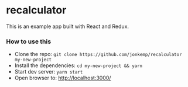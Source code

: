 # recalculator

This is an example app built with React and Redux.

### How to use this

  * Clone the repo: `git clone https://github.com/jonkemp/recalculator my-new-project`
  * Install the dependencies: `cd my-new-project && yarn`
  * Start dev server: `yarn start`
  * Open browser to: [http://localhost:3000/](http://localhost:3000/)
